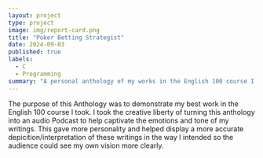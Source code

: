 ```yaml
---
layout: project
type: project
image: img/report-card.png
title: "Poker Betting Strategist"
date: 2024-09-03
published: true
labels:
  - C
  - Programming
summary: "A personal anthology of my works in the English 100 course I took at UH Manoa, and how it evolved and refined my writing."
---
```


The purpose of this Anthology was to demonstrate my best work in the English 100 course I took. I took the creative liberty of turning this anthology into an audio Podcast to help captivate the emotions and tone of my writings. This gave more personality and helped display a more accurate depicition/interpretation of these writings in the way I intended so the audience could see my own vision more clearly.

